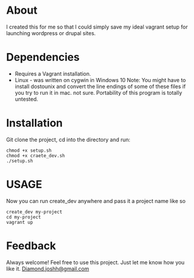 # About
I created this for me so that I could simply save my ideal vagrant setup for launching wordpress or drupal sites.

# Dependencies
- Requires a Vagrant installation.
- Linux - was written on cygwin in Windows 10
     Note: You might have to install dostounix and convert the line endings of some of these files 
           if you try to run it in mac. not sure. Portability of this program is totally untested.

# Installation
Git clone the project, cd into the directory and run:
```
chmod +x setup.sh
chmod +x craete_dev.sh
./setup.sh
```

# USAGE
Now you can run create_dev anywhere and pass it a project name like so
```
create_dev my-project
cd my-project
vagrant up
```

# Feedback
Always welcome! Feel free to use this project. Just let me know how you like it. Diamond.joshh@gmail.com

